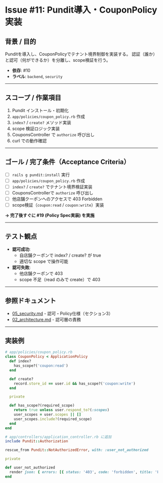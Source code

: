 # Issue #11: Pundit導入・CouponPolicy実装

## 背景 / 目的
Punditを導入し、CouponPolicyでテナント境界制御を実装する。
認証（誰か）と認可（何ができるか）を分離し、scope検証を行う。

- **依存**: #10
- **ラベル**: `backend`, `security`

---

## スコープ / 作業項目

1. Pundit インストール・初期化
2. `app/policies/coupon_policy.rb` 作成
3. `index?` / `create?` メソッド実装
4. scope 検証ロジック実装
5. CouponsController で `authorize` 呼び出し
6. curl での動作確認

---

## ゴール / 完了条件（Acceptance Criteria）

- [ ] `rails g pundit:install` 実行
- [ ] `app/policies/coupon_policy.rb` 作成
- [ ] `index?` / `create?` でテナント境界検証実装
- [ ] CouponsControllerで `authorize` 呼び出し
- [ ] 他店舗クーポンへのアクセスで 403 Forbidden
- [ ] scope検証（`coupon:read` / `coupon:write`）実装

**→ 完了後すぐに #19 (Policy Spec実装) を実施**

---

## テスト観点

- **認可成功**:
  - 自店舗クーポンで index? / create? が true
  - 適切な scope で操作可能
- **認可失敗**:
  - 他店舗クーポンで 403
  - scope 不足（read のみで create）で 403

---

## 参照ドキュメント

- [05_security.md](../05_security.md) - 認可・Policy仕様（セクション3）
- [02_architecture.md](../02_architecture.md) - 認可層の責務

---

## 実装例

```ruby
# app/policies/coupon_policy.rb
class CouponPolicy < ApplicationPolicy
  def index?
    has_scope?('coupon:read')
  end

  def create?
    record.store_id == user.id && has_scope?('coupon:write')
  end

  private

  def has_scope?(required_scope)
    return true unless user.respond_to?(:scopes)
    user_scopes = user.scopes || []
    user_scopes.include?(required_scope)
  end
end

# app/controllers/application_controller.rb に追加
include Pundit::Authorization

rescue_from Pundit::NotAuthorizedError, with: :user_not_authorized

private

def user_not_authorized
  render json: { errors: [{ status: '403', code: 'forbidden', title: 'Forbidden' }] }, status: :forbidden
end
```
